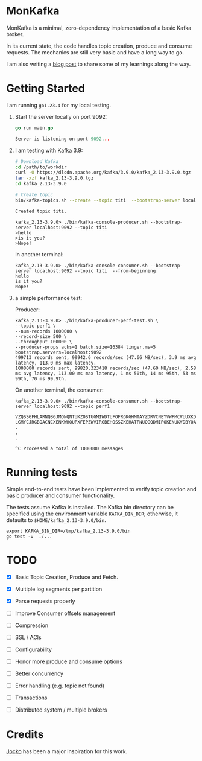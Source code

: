 # MonKafka 
MonKafka is a minimal, zero-dependency implementation of a basic Kafka broker.

In its current state, the code handles topic creation, produce and consume requests. The mechanics are still very basic and have a long way to go.

I am also writing a [blog post](https://cefboud.github.io/posts/monkafka) to share some of my learnings along the way.

# Getting Started
I am running `go1.23.4` for my local testing.

1. Start the server locally on port 9092:

    ```go
    go run main.go

    Server is listening on port 9092...
    ```
2. I am testing with Kafka 3.9:

    
    ```bash
    # Download Kafka
    cd /path/to/workdir
    curl -O https://dlcdn.apache.org/kafka/3.9.0/kafka_2.13-3.9.0.tgz 
    tar -xzf kafka_2.13-3.9.0.tgz
    cd kafka_2.13-3.9.0

    # Create topic
    bin/kafka-topics.sh --create --topic titi  --bootstrap-server localhost:9092    

    Created topic titi.
    ```

    ```
    kafka_2.13-3.9.0> ./bin/kafka-console-producer.sh --bootstrap-server localhost:9092 --topic titi
    >hello
    >is it you?
    >Nope!
    ```
    In another terminal:
    ```
    kafka_2.13-3.9.0> ./bin/kafka-console-consumer.sh --bootstrap-server localhost:9092 --topic titi  --from-beginning 
    hello
    is it you?
    Nope!
    ```

3. a simple performance test:

    Producer:

    ```
    kafka_2.13-3.9.0> ./bin/kafka-producer-perf-test.sh \
    --topic perf1 \
    --num-records 1000000 \
    --record-size 500 \
    --throughput 100000 \
    --producer-props acks=1 batch.size=16384 linger.ms=5 bootstrap.servers=localhost:9092
    499713 records sent, 99942.6 records/sec (47.66 MB/sec), 3.9 ms avg latency, 113.0 ms max latency.
    1000000 records sent, 99820.323418 records/sec (47.60 MB/sec), 2.58 ms avg latency, 113.00 ms max latency, 1 ms 50th, 14 ms 95th, 53 ms 99th, 70 ms 99.9th.
    ```
    On another terminal, the consumer:
    ```
    kafka_2.13-3.9.0> ./bin/kafka-console-consumer.sh --bootstrap-server localhost:9092 --topic perf1

    VZQSSGFHLARNQBGJMONQNTUKZOSTUGMIWDTUFOFRGKGHMTAYZDRVCNEYVWPMCVUUXKDOZDZEICLPMDBKWJYHISCPFKLSHDYMYIZHKAHUJUE
    LGMYCJRGBQACNCXENKWHQUPXFEPZWVIRGBEHOSSZKEHATFNUQGQDMIPOKENUKVDBYQAVRTCOEFTTYTFZMMBHCUHYQKLDFEBVCALNZVMBMFUTYFWHPAEIYVLYDJCQRHCOMOOVMYMDRVSASUNUSDQKPBZLUMOJQFVOHTKDJXALHHZEVZZGYWEDDTYDKONOQUNYYNQV
    .
    .
    .

    ^C Processed a total of 1000000 messages

    ```

# Running tests
Simple end-to-end tests have been implemented to verify topic creation and basic producer and consumer functionality.

The tests assume Kafka is installed. The Kafka bin directory can be specified using the environment variable `KAFKA_BIN_DIR`; otherwise, it defaults to `$HOME/kafka_2.13-3.9.0/bin`.

```
export KAFKA_BIN_DIR=/tmp/kafka_2.13-3.9.0/bin
go test -v  ./...
```

# TODO
- [X] Basic Topic Creation, Produce and Fetch.
- [X] Multiple log segments per partition
- [X] Parse requests properly 
- [ ] Improve Consumer offsets management
- [ ] Compression
- [ ] SSL / ACls 
- [ ] Configurability 
- [ ] Honor more produce and consume options
- [ ] Better concurrency
- [ ] Error handling (e.g. topic not found)
- [ ] Transactions
- [ ] Distributed system / multiple brokers


# Credits
[Jocko](https://github.com/travisjeffery/jocko) has been a major inspiration for this work.